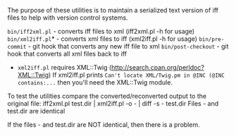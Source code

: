 The purpose of these utilities is to maintain a serialized text version of iff files to help with version control systems.

`bin/iff2xml.pl`  - converts iff files to xml (iff2xml.pl -h for usage)
`bin/xml2iff.pl`* - converts xml files to iff (xml2iff.pl -h for usage)
`bin/pre-commit`  - git hook that converts any new iff file to xml
`bin/post-checkout` - git hook that converts all xml files back to iff

* `xml2iff.pl` requires XML::Twig (http://search.cpan.org/perldoc?XML::Twig)
If xml2iff.pl prints `Can't locate XML/Twig.pm in @INC (@INC contains:...` then you'll need the XML::Twig module.

To test the utilities compare the converted/reconverted output to the original file:
    iff2xml.pl test.dir | xml2iff.pl -o - | diff -s - test.dir
    Files - and test.dir are identical

If the files - and test.dir are NOT identical, then there is a problem.
